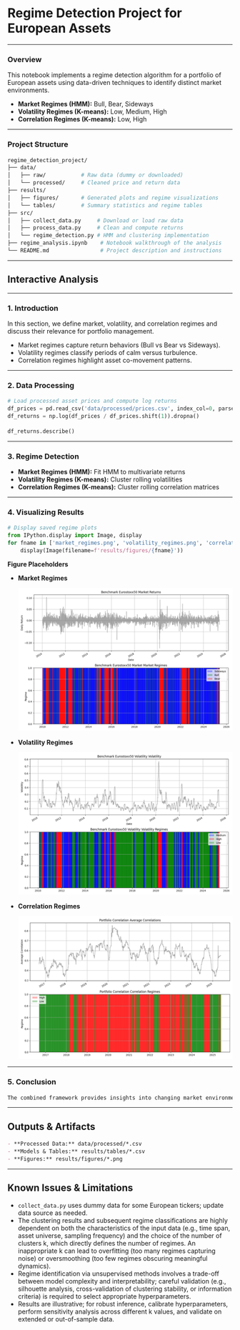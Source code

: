   # **Regime Detection Project for European Assets**  

  ---

  ### **Overview**
  
  This notebook implements a regime detection algorithm for a portfolio of European assets using data-driven techniques to identify distinct market environments.
  - **Market Regimes (HMM):** Bull, Bear, Sideways
  - **Volatility Regimes (K-means):** Low, Medium, High
  - **Correlation Regimes (K-means):** Low, High
  

  ---

  ### **Project Structure**
  ```bash
  regime_detection_project/
  ├── data/
  │   ├── raw/           # Raw data (dummy or downloaded)
  │   └── processed/     # Cleaned price and return data
  ├── results/
  │   ├── figures/       # Generated plots and regime visualizations
  │   └── tables/        # Summary statistics and regime tables
  ├── src/
  │   ├── collect_data.py     # Download or load raw data
  │   ├── process_data.py     # Clean and compute returns
  │   └── regime_detection.py # HMM and clustering implementation
  ├── regime_analysis.ipynb    # Notebook walkthrough of the analysis
  └── README.md                # Project description and instructions
  ```

  ---

  ## Interactive Analysis

  ---

  ### 1. Introduction
  
  In this section, we define market, volatility, and correlation regimes and discuss their relevance for portfolio management.

  - Market regimes capture return behaviors (Bull vs Bear vs Sideways).
  - Volatility regimes classify periods of calm versus turbulence.
  - Correlation regimes highlight asset co-movement patterns.
  

  ---

  ### 2. Data Processing
  ```python
  # Load processed asset prices and compute log returns
  df_prices = pd.read_csv('data/processed/prices.csv', index_col=0, parse_dates=True)
  df_returns = np.log(df_prices / df_prices.shift(1)).dropna()

  df_returns.describe()
  ```

  ---

  ### 3. Regime Detection
  
  - **Market Regimes (HMM):** Fit HMM to multivariate returns
  - **Volatility Regimes (K-means):** Cluster rolling volatilities
  - **Correlation Regimes (K-means):** Cluster rolling correlation matrices
  

  ---

  ### 4. Visualizing Results
  ```python
  # Display saved regime plots
  from IPython.display import Image, display
  for fname in ['market_regimes.png', 'volatility_regimes.png', 'correlation_regimes.png']:
      display(Image(filename=f'results/figures/{fname}'))
  ```


  **Figure Placeholders**  


  - **Market Regimes**  
    
    ![Market Regimes](results/figures/benchmark_eurostoxx50_market_market_regimes.png)
    

  - **Volatility Regimes**  
    
    ![Volatility Regimes](results/figures/benchmark_eurostoxx50_volatility_volatility_regimes.png)
    

  - **Correlation Regimes**  
    
    ![Correlation Regimes](results/figures/portfolio_correlation_correlation_regimes.png)
    

  ---

  ### 5. Conclusion
  ```markdown
  The combined framework provides insights into changing market environments. Adapt this pipeline to other assets or extend with additional methods.
  ```

  ---

  ## Outputs & Artifacts
  ```markdown
  - **Processed Data:** data/processed/*.csv
  - **Models & Tables:** results/tables/*.csv
  - **Figures:** results/figures/*.png
  ```

  ---

  ## Known Issues & Limitations
 
  - `collect_data.py` uses dummy data for some European tickers; update data source as needed.
  - The clustering results and subsequent regime classifications are highly dependent on both the characteristics of the input data (e.g., time span, asset universe, sampling frequency) and the choice of the number of clusters k, which directly defines the number of regimes. An inappropriate k can lead to overfitting (too many regimes capturing noise) or oversmoothing (too few regimes obscuring meaningful dynamics).
  - Regime identification via unsupervised methods involves a trade-off between model complexity and interpretability; careful validation (e.g., silhouette analysis, cross-validation of clustering stability, or information criteria) is required to select appropriate hyperparameters.
  - Results are illustrative; for robust inference, calibrate hyperparameters, perform sensitivity analysis across different k values, and validate on extended or out-of-sample data.
  
